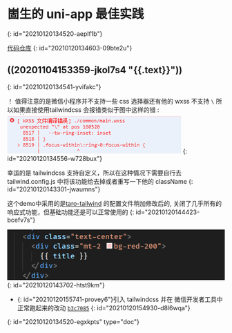 # 崮生的 uni-app 最佳实践
{: id="20210120134520-aeplf1b"}

[代码仓库](https://github.com/2234839/uni_app-demo)
{: id="20210120134603-09bte2u"}

## ((20201104153359-jkol7s4 "{{.text}}"))
{: id="20210120134541-yvifakc"}

！ 值得注意的是微信小程序并不支持一些 css 选择器还有他的 wxss 不支持 `\`  所以如果直接使用tailwindcss 会报错类似于图中这样的错 : ![image.png](assets/20210120143300-oymna2p-image.png)
{: id="20210120134556-w728bux"}

幸运的是 tailwindcss 支持自定义，所以在这种情况下需要自行去 tailwind.config.js 中将该功能给去掉或者重写一下他的 className
{: id="20210120143301-jwaumns"}

这个demo中采用的是[taro-tailwind](https://github.com/windedge/taro-tailwind/blob/master/tailwind.config.js) 的配置文件稍加修改后的, 关闭了几乎所有的响应式功能，但基础功能还是可以正常使用的
{: id="20210120144423-bcefv7s"}

![image.png](assets/20210120154929-x3giu2s-image.png)
{: id="20210120143702-htst9km"}

- {: id="20210120155741-provey6"}引入 tailwindcss 并在 微信开发者工具中正常跑起来的改动 [`b3c7085`](https://github.com/2234839/uni_app-demo/commit/b3c70853540b90e896e0135bc829040413511e8e)
{: id="20210120154930-d8l6wqa"}


{: id="20210120134520-egxkpts" type="doc"}
